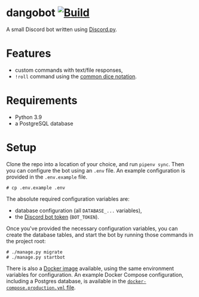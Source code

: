 # dangobot [![Build](https://github.com/LiquidPL/dangobot/actions/workflows/build.yml/badge.svg?branch=master&event=push)](https://github.com/LiquidPL/dangobot/actions/workflows/build.yml)

A small Discord bot written using [Discord.py](https://github.com/Rapptz/discord.py).

# Features

* custom commands with text/file responses,
* `!roll` command using the [common dice notation](https://en.wikipedia.org/wiki/Dice_notation).

# Requirements

* Python 3.9
* a PostgreSQL database

# Setup

Clone the repo into a location of your choice, and run `pipenv sync`. Then you can configure the bot using an `.env` file. An example configuration is provided in the `.env.example` file.

```
# cp .env.example .env
```

The absolute required configuration variables are:

* database configuration (all `DATABASE_...` variables),
* the [Discord bot token](https://discord.com/developers) (`BOT_TOKEN`).

Once you've provided the necessary configuration variables, you can create the database tables, and start the bot by running those commands in the project root:

```
# ./manage.py migrate
# ./manage.py startbot
```

There is also a [Docker image](https://github.com/users/LiquidPL/packages/container/package/dangobot) available, using the same environment variables for configuration. An example Docker Compose configuration, including a Postgres database, is available in the [`docker-compose.production.yml` file](https://github.com/LiquidPL/dangobot/blob/master/docker-compose.production.yml).
